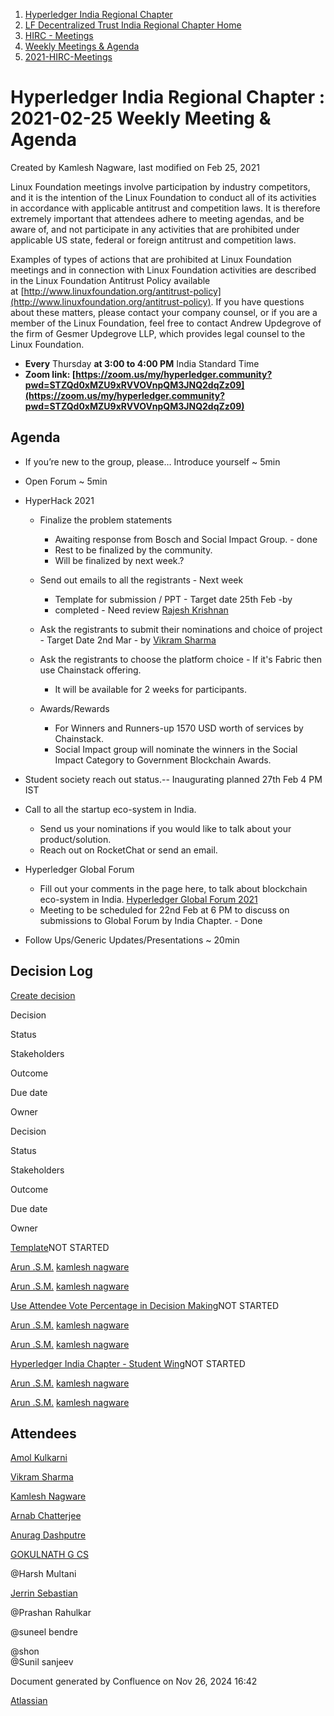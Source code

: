 1. [Hyperledger India Regional Chapter](index.html)
2. [LF Decentralized Trust India Regional Chapter Home](LF-Decentralized-Trust-India-Regional-Chapter-Home_19169282.html)
3. [HIRC - Meetings](HIRC---Meetings_19169350.html)
4. [Weekly Meetings &amp; Agenda](19169352.html)
5. [2021-HIRC-Meetings](2021-HIRC-Meetings_19169457.html)

# Hyperledger India Regional Chapter : 2021-02-25 Weekly Meeting &amp; Agenda

Created by Kamlesh Nagware, last modified on Feb 25, 2021

Linux Foundation meetings involve participation by industry competitors, and it is the intention of the Linux Foundation to conduct all of its activities in accordance with applicable antitrust and competition laws. It is therefore extremely important that attendees adhere to meeting agendas, and be aware of, and not participate in any activities that are prohibited under applicable US state, federal or foreign antitrust and competition laws.

Examples of types of actions that are prohibited at Linux Foundation meetings and in connection with Linux Foundation activities are described in the Linux Foundation Antitrust Policy available at [http://www.linuxfoundation.org/antitrust-policy](http://www.linuxfoundation.org/antitrust-policy). If you have questions about these matters, please contact your company counsel, or if you are a member of the Linux Foundation, feel free to contact Andrew Updegrove of the firm of Gesmer Updegrove LLP, which provides legal counsel to the Linux Foundation.

- **Every** Thursday **at 3:00 to 4:00 PM** India Standard Time
- **Zoom link: [https://zoom.us/my/hyperledger.community?pwd=STZQd0xMZU9xRVVOVnpQM3JNQ2dqZz09](https://zoom.us/my/hyperledger.community?pwd=STZQd0xMZU9xRVVOVnpQM3JNQ2dqZz09)**

## Agenda

- If you’re new to the group, please… Introduce yourself ~ 5min
- Open Forum ~ 5min
- HyperHack 2021
  
  - Finalize the problem statements
    
    - Awaiting response from Bosch and Social Impact Group. - done
    - Rest to be finalized by the community.
    - Will be finalized by next week.?
  - Send out emails to all the registrants - Next week
    
    - Template for submission / PPT - Target date 25th Feb -by
    - completed - Need review [Rajesh Krishnan](https://lf-hyperledger.atlassian.net/wiki/people/712020:edfbbf83-28be-4c2e-8863-7b0570fb781e?ref=confluence)
  - Ask the registrants to submit their nominations and choice of project - Target Date 2nd Mar - by [Vikram Sharma](https://lf-hyperledger.atlassian.net/wiki/people/712020:af0c3f29-e190-4dc2-9098-9266b1dc0dab?ref=confluence)
  - Ask the registrants to choose the platform choice - If it's Fabric then use Chainstack offering.
    
    - It will be available for 2 weeks for participants.
  - Awards/Rewards
    
    - For Winners and Runners-up 1570 USD worth of services by Chainstack.
    - Social Impact group will nominate the winners in the Social Impact Category to Government Blockchain Awards.
- Student society reach out status.-- Inaugurating planned 27th Feb 4 PM IST
- Call to all the startup eco-system in India.
  
  - Send us your nominations if you would like to talk about your product/solution.
  - Reach out on RocketChat or send an email.
- Hyperledger Global Forum
  
  - Fill out your comments in the page here, to talk about blockchain eco-system in India. [Hyperledger Global Forum 2021](http://lf-hyperledger.atlassian.net/wiki/display/HIRC/Hyperledger+Global+Forum+2021)
  - Meeting to be scheduled for 22nd Feb at 6 PM to discuss on submissions to Global Forum by India Chapter. - Done
- Follow Ups/Generic Updates/Presentations ~ 20min

## Decision Log

[Create decision](https://wiki.hyperledger.org/?createDialogSpaceKey=HIRC&createDialogBlueprintId=ee991970-1f38-42d9-be83-1f74965be14a)

Decision

Status

Stakeholders

Outcome

Due date

Owner

Decision

Status

Stakeholders

Outcome

Due date

Owner

[Template](https://lf-hyperledger.atlassian.net/wiki/display/HIRC/Template)NOT STARTED

[Arun .S.M.](https://lf-hyperledger.atlassian.net/wiki/people/621a0e5097d313006ba7386a?ref=confluence) [kamlesh nagware](https://lf-hyperledger.atlassian.net/wiki/people/557058:8e1fc425-f938-4b39-ad13-9cd8b0ddde52?ref=confluence) 

[Arun .S.M.](https://lf-hyperledger.atlassian.net/wiki/people/621a0e5097d313006ba7386a?ref=confluence) [kamlesh nagware](https://lf-hyperledger.atlassian.net/wiki/people/557058:8e1fc425-f938-4b39-ad13-9cd8b0ddde52?ref=confluence) 

[Use Attendee Vote Percentage in Decision Making](https://lf-hyperledger.atlassian.net/wiki/display/HIRC/Use+Attendee+Vote+Percentage+in+Decision+Making)NOT STARTED

[Arun .S.M.](https://lf-hyperledger.atlassian.net/wiki/people/621a0e5097d313006ba7386a?ref=confluence) [kamlesh nagware](https://lf-hyperledger.atlassian.net/wiki/people/557058:8e1fc425-f938-4b39-ad13-9cd8b0ddde52?ref=confluence) 

[Arun .S.M.](https://lf-hyperledger.atlassian.net/wiki/people/621a0e5097d313006ba7386a?ref=confluence) [kamlesh nagware](https://lf-hyperledger.atlassian.net/wiki/people/557058:8e1fc425-f938-4b39-ad13-9cd8b0ddde52?ref=confluence) 

[Hyperledger India Chapter - Student Wing](https://lf-hyperledger.atlassian.net/wiki/display/HIRC/Hyperledger+India+Chapter+-+Student+Wing)NOT STARTED

[Arun .S.M.](https://lf-hyperledger.atlassian.net/wiki/people/621a0e5097d313006ba7386a?ref=confluence) [kamlesh nagware](https://lf-hyperledger.atlassian.net/wiki/people/557058:8e1fc425-f938-4b39-ad13-9cd8b0ddde52?ref=confluence) 

[Arun .S.M.](https://lf-hyperledger.atlassian.net/wiki/people/621a0e5097d313006ba7386a?ref=confluence) [kamlesh nagware](https://lf-hyperledger.atlassian.net/wiki/people/557058:8e1fc425-f938-4b39-ad13-9cd8b0ddde52?ref=confluence) 

## Attendees

[Amol Kulkarni](https://lf-hyperledger.atlassian.net/wiki/people/712020:afe6231e-4bfa-48fe-a72b-997b7781eed9?ref=confluence)

[Vikram Sharma](https://lf-hyperledger.atlassian.net/wiki/people/712020:af0c3f29-e190-4dc2-9098-9266b1dc0dab?ref=confluence)

[Kamlesh Nagware](https://lf-hyperledger.atlassian.net/wiki/people/5d258d2afd3b8b0c278eb1aa?ref=confluence)

[Arnab Chatterjee](https://lf-hyperledger.atlassian.net/wiki/people/5aa083181b5c0249b5f846eb?ref=confluence)

[Anurag Dashputre](https://lf-hyperledger.atlassian.net/wiki/people/63bebe53eac4f07e3f3bcce7?ref=confluence)

[GOKULNATH G CS](https://lf-hyperledger.atlassian.net/wiki/people/612dc4076a4c09006a91eb28?ref=confluence)

@Harsh Multani

[Jerrin Sebastian](https://lf-hyperledger.atlassian.net/wiki/people/612dcd9cf0bf520069349310?ref=confluence)

@Prashan Rahulkar

@suneel bendre

@shon  
@Sunil sanjeev

Document generated by Confluence on Nov 26, 2024 16:42

[Atlassian](http://www.atlassian.com/)

